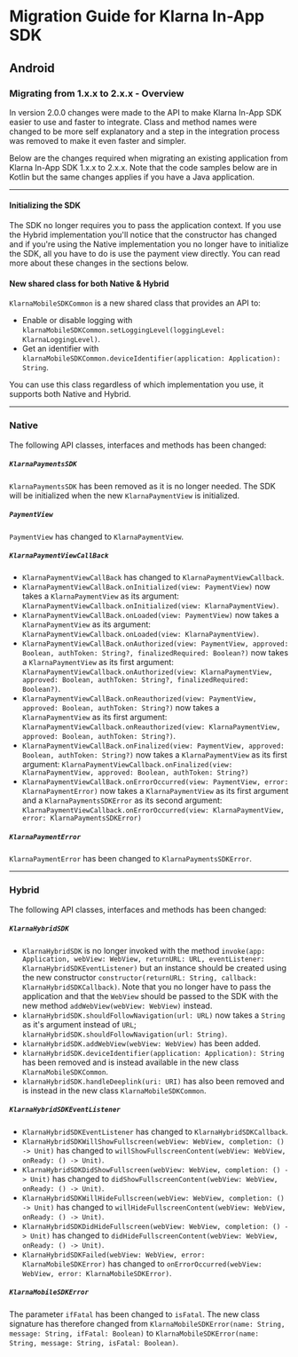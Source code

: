 # Migration Guide for Klarna In-App SDK

## Android

### Migrating from 1.x.x to 2.x.x - Overview
In version 2.0.0 changes were made to the API to make Klarna In-App SDK easier to use and faster to integrate. Class and method names were changed to be more self explanatory and a step in the integration process was removed to make it even faster and simpler.

Below are the changes required when migrating an existing application from Klarna In-App SDK 1.x.x to 2.x.x. Note that the code samples below are in Kotlin but the same changes applies if you have a Java application.

---

#### Initializing the SDK
The SDK no longer requires you to pass the application context. If you use the Hybrid implementation you'll notice that the constructor has changed and if you're using the Native implementation you no longer have to initialize the SDK, all you have to do is use the payment view directly. You can read more about these changes in the sections below.

#### New shared class for both Native & Hybrid
`KlarnaMobileSDKCommon` is a new shared class that provides an API to:

* Enable or disable logging with `klarnaMobileSDKCommon.setLoggingLevel(loggingLevel: KlarnaLoggingLevel)`.
* Get an identifier with `klarnaMobileSDKCommon.deviceIdentifier(application: Application): String`.

You can use this class regardless of which implementation you use, it supports both Native and Hybrid.

---

### Native
The following API classes, interfaces and methods has been changed:

##### `KlarnaPaymentsSDK`
`KlarnaPaymentsSDK` has been removed as it is no longer needed. The SDK will be initialized when the new `KlarnaPaymentView` is initialized.

##### `PaymentView`
`PaymentView` has changed to `KlarnaPaymentView`.

##### `KlarnaPaymentViewCallBack`

* `KlarnaPaymentViewCallBack` has changed to `KlarnaPaymentViewCallback`.
* `KlarnaPaymentViewCallBack.onInitialized(view: PaymentView)` now takes a `KlarnaPaymentView` as its argument: `KlarnaPaymentViewCallback.onInitialized(view: KlarnaPaymentView)`.
* `KlarnaPaymentViewCallBack.onLoaded(view: PaymentView)` now takes a `KlarnaPaymentView` as its argument: `KlarnaPaymentViewCallback.onLoaded(view: KlarnaPaymentView)`.
* `KlarnaPaymentViewCallBack.onAuthorized(view: PaymentView, approved: Boolean, authToken: String?, finalizedRequired: Boolean?)` now takes a `KlarnaPaymentView` as its first argument: `KlarnaPaymentViewCallback.onAuthorized(view: KlarnaPaymentView, approved: Boolean, authToken: String?, finalizedRequired: Boolean?)`.
* `KlarnaPaymentViewCallBack.onReauthorized(view: PaymentView, approved: Boolean, authToken: String?)` now takes a `KlarnaPaymentView` as its first argument: `KlarnaPaymentViewCallback.onReauthorized(view: KlarnaPaymentView, approved: Boolean, authToken: String?)`.
* `KlarnaPaymentViewCallBack.onFinalized(view: PaymentView, approved: Boolean, authToken: String?)` now takes a `KlarnaPaymentView` as its first argument: `KlarnaPaymentViewCallback.onFinalized(view: KlarnaPaymentView, approved: Boolean, authToken: String?)`
* `KlarnaPaymentViewCallBack.onErrorOccurred(view: PaymentView, error: KlarnaPaymentError)` now takes a `KlarnaPaymentView` as its first argument and a `KlarnaPaymentsSDKError` as its second argument: `KlarnaPaymentViewCallback.onErrorOccurred(view: KlarnaPaymentView, error: KlarnaPaymentsSDKError)`

##### `KlarnaPaymentError`

`KlarnaPaymentError` has been changed to `KlarnaPaymentsSDKError`.

---

### Hybrid
The following API classes, interfaces and methods has been changed:

##### `KlarnaHybridSDK`

* `KlarnaHybridSDK` is no longer invoked with the method `invoke(app: Application, webView: WebView, returnURL: URL, eventListener: KlarnaHybridSDKEventListener)` but an instance should be created using the new constructor `constructor(returnURL: String, callback: KlarnaHybridSDKCallback)`. Note that you no longer have to pass the application and that the `WebView` should be passed to the SDK with the new method `addWebView(webView: WebView)` instead.
* `klarnaHybridSDK.shouldFollowNavigation(url: URL)` now takes a `String` as it's argument instead of `URL`; `klarnaHybridSDK.shouldFollowNavigation(url: String)`.
* `klarnaHybridSDK.addWebView(webView: WebView)` has been added.
* `klarnaHybridSDK.deviceIdentifier(application: Application): String` has been removed and is instead available in the new class `KlarnaMobileSDKCommon`.
* `klarnaHybridSDK.handleDeeplink(uri: URI)` has also been removed and is instead in the new class `KlarnaMobileSDKCommon`.

##### `KlarnaHybridSDKEventListener`

* `KlarnaHybridSDKEventListener` has changed to `KlarnaHybridSDKCallback`.
* `KlarnaHybridSDKWillShowFullscreen(webView: WebView, completion: () -> Unit)` has changed to `willShowFullscreenContent(webView: WebView, onReady: () -> Unit)`.
* `KlarnaHybridSDKDidShowFullscreen(webView: WebView, completion: () -> Unit)` has changed to `didShowFullscreenContent(webView: WebView, onReady: () -> Unit)`.
* `KlarnaHybridSDKWillHideFullscreen(webView: WebView, completion: () -> Unit)` has changed to `willHideFullscreenContent(webView: WebView, onReady: () -> Unit)`.
* `KlarnaHybridSDKDidHideFullscreen(webView: WebView, completion: () -> Unit)` has changed to `didHideFullscreenContent(webView: WebView, onReady: () -> Unit)`.
* `KlarnaHybridSDKFailed(webView: WebView, error: KlarnaMobileSDKError)` has changed to `onErrorOccurred(webView: WebView, error: KlarnaMobileSDKError)`.

##### `KlarnaMobileSDKError`
The parameter `ifFatal` has been changed to `isFatal`. The new class signature has therefore changed from `KlarnaMobileSDKError(name: String, message: String, ifFatal: Boolean)` to `KlarnaMobileSDKError(name: String, message: String, isFatal: Boolean)`.
